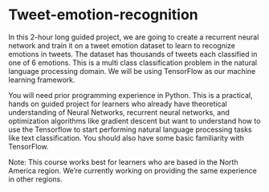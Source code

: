 # Tweet-emotion-recognition
In this 2-hour long guided project, we are going to create a recurrent neural network and train it on a tweet emotion dataset to learn to recognize emotions in tweets. The dataset has thousands of tweets each classified in one of 6 emotions. This is a multi class classification problem in the natural language processing domain. We will be using TensorFlow as our machine learning framework.

You will need prior programming experience in Python. This is a practical, hands on guided project for learners who already have theoretical understanding of Neural Networks, recurrent neural networks, and optimization algorithms like gradient descent but want to understand how to use the Tensorflow to start performing natural language processing tasks like text classification. You should also have some basic familiarity with TensorFlow.

Note: This course works best for learners who are based in the North America region. We’re currently working on providing the same experience in other regions.

